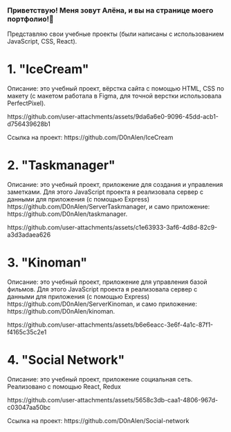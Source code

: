### Приветствую! Меня зовут Алёна, и вы на странице моего портфолио!👋
Представляю свои учебные проекты (были написаны с использованием JavaScript, CSS, React).


# 1. "IceCream"
<p>Описание: это учебный проект, вёрстка сайта с помощью HTML, CSS по макету (с макетом работала в Figma, для точной верстки использовала PerfectPixel).</p>
<p>https://github.com/user-attachments/assets/9da6a6e0-9096-45dd-acb1-d756439628b1</p>
<p>Ссылка на проект: https://github.com/D0nAlen/IceCream</p>


# 2. "Taskmanager"
<p>Описание: это учебный проект, приложение для создания и управления заметками.
Для этого JavaScript проекта я реализовала сервер с данными для приложения (с помощью Express) https://github.com/D0nAlen/ServerTaskmanager, и само приложение:
https://github.com/D0nAlen/taskmanager.</p>
<p>https://github.com/user-attachments/assets/c1e63933-3af6-4d8d-82c9-a3d3adaea626</p>


# 3. "Kinoman"
<p>Описание: это учебный проект, приложение для управления базой фильмов.
Для этого JavaScript проекта я реализовала сервер с данными для приложения (с помощью Express) https://github.com/D0nAlen/ServerKinoman,
и само приложение: https://github.com/D0nAlen/kinoman.</p>
<p>https://github.com/user-attachments/assets/b6e6eacc-3e6f-4a1c-87f1-f4165c35c2e1</p>


# 4. "Social Network"
<p>Описание: это учебный проект, приложение социальная сеть. Реализовано с помощью React, Redux</p>
<p>https://github.com/user-attachments/assets/5658c3db-caa1-4806-967d-c03047aa50bc</p>
<p>Ссылка на проект: https://github.com/D0nAlen/Social-network</p>
